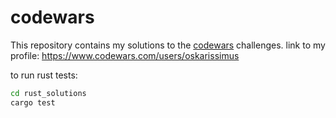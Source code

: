 # codewars

This repository contains my solutions to the [codewars](https://www.codewars.com/) challenges.
link to my profile: https://www.codewars.com/users/oskarissimus

to run rust tests:
```sh
cd rust_solutions
cargo test
```